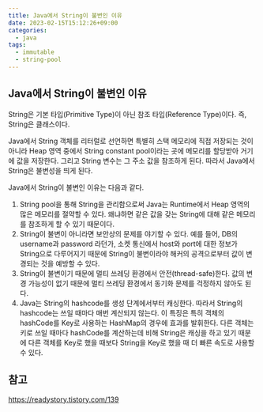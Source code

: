```yaml
---
title: Java에서 String이 불변인 이유
date: 2023-02-15T15:12:26+09:00
categories:
  - java
tags: 
  - immutable
  - string-pool
---
```


## Java에서 String이 불변인 이유

String은 기본 타입(Primitive Type)이 아닌 참조 타입(Reference Type)이다. 즉, String은 클래스이다.

Java에서 String 객체를 리터럴로 선언하면 특별히 스택 메모리에 직접 저장되는 것이 아니라 Heap 영역 중에서 String constant pool이라는 곳에 메모리를 할당받아 거기에 값을 저장한다. 그리고 String 변수는 그 주소 값을 참조하게 된다. 따라서 Java에서 String은 불변성을 띄게 된다.

Java에서 String이 불변인 이유는 다음과 같다.

1. String pool을 통해 String을 관리함으로써 Java는 Runtime에서 Heap 영역의 많은 메모리를 절약할 수 있다. 왜냐하면 같은 값을 갖는 String에 대해 같은 메모리를 참조하게 할 수 있기 때문이다.
2. String이 불변이 아니라면 보안상의 문제를 야기할 수 있다. 예를 들어, DB의 username과 password 라던가, 소켓 통신에서 host와 port에 대한 정보가 String으로 다루어지기 때문에 String이 불변이라야 해커의 공격으로부터 값이 변경되는 것을 예방할 수 있다.
3. String이 불변이기 때문에 멀티 쓰레딩 환경에서 안전(thread-safe)한다. 값의 변경 가능성이 없기 때문에 멀티 쓰레딩 환경에서 동기화 문제를 걱정하지 않아도 된다.
4. Java는 String의 hashcode를 생성 단계에서부터 캐싱한다. 따라서 String의 hashcode는 쓰일 때마다 매번 계산되지 않는다. 이 특징은 특히 객체의 hashCode를 Key로 사용하는 HashMap의 경우에 효과를 발휘한다. 다른 객체는 키로 쓰일 때마다 hashCode를 계산하는데 비해 String은 캐싱을 하고 있기 때문에 다른 객체를 Key로 했을 때보다 String을 Key로 했을 때 더 빠른 속도로 사용할 수 있다.

## 참고

https://readystory.tistory.com/139
